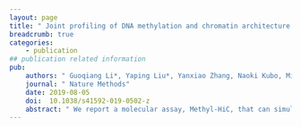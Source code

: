 ```yaml
---
layout: page
title: " Joint profiling of DNA methylation and chromatin architecture in single cells"
breadcrumb: true
categories:
    - publication
## publication related information
pub:
    authors: " Guoqiang Li*, Yaping Liu*, Yanxiao Zhang, Naoki Kubo, Miao Yu, Rongxin Fang, Manolis Kellis,  Bing Ren"
    journal: " Nature Methods"
    date: 2019-08-05
    doi:  10.1038/s41592-019-0502-z
    abstract: " We report a molecular assay, Methyl-HiC, that can simultaneously capture the chromosome conformation and DNA methylome in a cell. Methyl-HiC reveals coordinated DNA methylation status between distal genomic segments that are in spatial proximity in the nucleus, and delineates heterogeneity of both the chromatin architecture and DNA methylome in a mixed population. It enables simultaneous characterization of cell-type-specific chromatin organization and epigenome in complex tissues.,"
---
```

